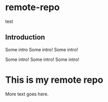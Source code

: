 # remote-repo
test

## Introduction
Some intro
Some intro!
Some intro!

Some intro!
Some intro!
Some intro!

# This is my remote repo

More text goes here.

